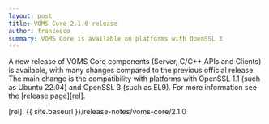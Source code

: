 ```yaml
---
layout: post
title: VOMS Core 2.1.0 release
author: francesco
summary: VOMS Core is available on platforms with OpenSSL 3
---
```


A new release of VOMS Core components (Server, C/C++ APIs and Clients) is available, with many changes
compared to the previous official release. The main change is the compatibility with platforms with OpenSSL 1.1 (such as Ubuntu 22.04)
and OpenSSL 3 (such as EL9). For more information see the [release page][rel].

[rel]: {{ site.baseurl }}/release-notes/voms-core/2.1.0
